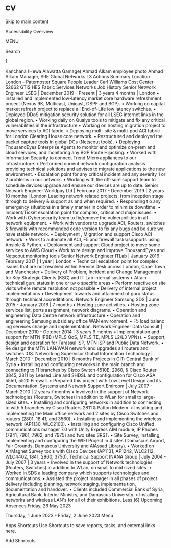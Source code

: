 # cv



Skip to main content

Accessibility Overview

MENU


Search

1


Kanchana (Hewa Alawatta Gamage)
Ahmad Alkam employee photo
Ahmad Alkam
Manager, SRE Global Networks L3
Actions
Summary
Location
London - Paternoster Square
People Leader
Carl Williams
Cost Center
52662 GTIS HES Fabric Services Networks
Job History
Senior Network Engineer
LSEG | December 2019 - Present | 3 years 4 months | London
• Installed and implemented low-latency market core hardware refreshment project (Nexus 9K, Multicast, Unicast, OSPF and BGP).
• Working on capital market refresh project to replace all End-of-Life low latency switches.
• Deployed DDoS mitigation security solution for all LSEG internet links in the global region.
• Working daily on Qualys tools to mitigate and fix any critical vulnerabilities in the infrastructure
• Working on hosting migration project to move services to ACI fabric.
• Deploying multi-site & multi-pod ACI fabric for London Clearing House core network.
• Restructured and deployed the packet capture tools in global DCs (Netscout tools).
• Deploying ThousandEyes Enterprise Agents to monitor and optimize on-prem and cloud services, and monitoring any BGP Route Hijacking.
• Worked with Information Security to connect Trend Micro appliances to our infrastructure.
• Performed current network configuration analysis providing technical solutions and advises to migrate applications to the new environment.
• Escalation point for any critical incident and any severity 1 or 2 problems in our network.
• Working with the off-sure support team to schedule devices upgrade and ensure our devices are up to date.
Senior Network Engineer
Worldpay Ltd | February 2017 - December 2019 | 2 years 10 months | London
Leading network related projects, from inception stage through to delivery & support as
and when required.
• Responding t o any emergency situations in a timely manner in order to minimize downtime.
• Incident/Ticket escalation point for complex, critical and major issues.
• Work with Cybersecurity team to fix/remove the vulnerabilities in all network equipment.
• Work with vendors to upgrade ACI, Routers, switches & firewalls with recommended code
version to fix any bugs and be sure we have stable network.
• Deployment , Migration and support Cisco ACI network.
• Work to automate all ACI, F5 and firewall tasks/supports using Ansible & Python.
• Deployment and support Cloud project to move some services to AWS Cloud
• Work to re design and improve ThousandEyes and Netscout monitoring tools
Senior Network Engineer
ITLab | January 2016 - February 2017 | 1 year | London
• Technical escalation point for complex issues that are not resolved within Service Desk across
London, Cape Town and Manchester
• Delivery of Problem, Incident and Change Management for Key Strategic Clients (KSC) and IT
Lab internal systems
• Attain technical guru status in one or tw o specific areas
• Perform reactive on site visits where remote resolution not possible
• Delivery of internal project implementations
• Development towards and attainment of guru status through technical accreditations.
Network Engineer
Samsung SDS | June 2015 - January 2016 | 7 months
• Hosting zone activities.
• Hosting zone services list, ports assignment, network diagrams.
• Operation and engineering Data Centre network infrastructure
• Operation and engineering Samsung subsidiary office WAN environment.
• F5 load balanc ing services change and implementation.
Network Engineer
Data Consult | December 2010 - October 2014 | 3 years 9 months
• Implementation and support for MTN IPBB (MPLS QoS, MPLS TE, MPLS L2/L3 VPNs).
• Support, design and operation for Tarassul ISP, MTN ISP and Public Data Network.
• Re design the MTN LAN/WAN network and upgrades all routers and switches IOS.
Networking Supervisor
Global Information Technology | March 2010 - December 2010 | 8 months
Projects in GIT: Central Bank of Syria
• Installing and configuring networks in the main branch and connecting to 11 branches by
Cisco Switch 4510E, 2960, & Cisco Router 3845, 2811 by Leased Line and SHDSL and
configuration for Cisco ASA 5550, 5520 Firewall.
• Prepared this project with Low Level Design and its Documentation.
Systems and Network Support
Emircom | July 2007 - March 2010 | 2 years 7 months
• Involved in the support of Network technologies (Routers, Switches) in addition to WLan for small to large-sized sites.
• Installing and configuring networks in addition to connecting to with 5 branches by Cisco Routers 2811 & Patton Modem.
• Installing and implementing the Main office network and 2 sites by Cisco Switches and
routers (2801, 18 41, and 3560).
• Installing and implementing the wireless network (AP1130, WLC2100).
• Installing and configuring Cisco Unified communications manager 7.0 with Unity Express AIM
module, IP Phones (7941, 7961, 7962, and 7975) and two sites SRST.
• Site Survey, Installing, implementing and configuring the WIFI Project in 4 sites (Damascus
Airport, Fair Grounds, Damascus University and AlAssad Library).
• Worked on AirMagnet Survey tools with Cisco Devices (AP1131, AP1242, WLC2112,
WLC4402, 1841, 2960, 3750).
Technical Support
INANA Group | July 2004 - July 2007 | 3 years
• Involved in the support of Network technologies (Routers, Switches) in addition to WLan, on
small to mid sized sites.
• Worked in SDS a leading company which supports technologies and communications.
• Assisted the project manager in all phases of project delivery including planning, network
staging, implementa tion, documentation and handover.
• Clients included Commercial Bank of Syria, Agricultural Bank, Interior Ministry, and Damascus
University.
• Installing networks and wireless LAN's for all of their exhibitions.
Less (6)
Upcoming Absences
Friday, 26 May 2023

Thursday, 1 June 2023 - Friday, 2 June 2023
Menu

Apps
Shortcuts
Use Shortcuts to save reports, tasks, and external links here.

Add Shortcuts
